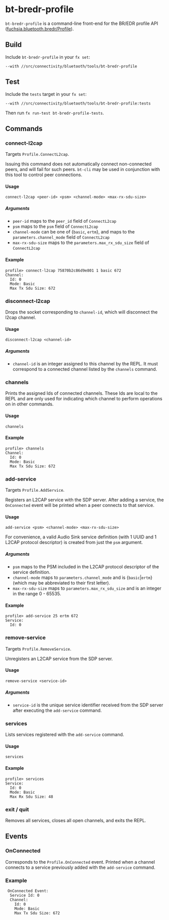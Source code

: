 # bt-bredr-profile

`bt-bredr-profile` is a command-line front-end for the BR/EDR profile API ([fuchsia.bluetooth.bredr/Profile](../../../../../sdk/fidl/fuchsia.bluetooth.bredr/profile.fidl)).

## Build
Include `bt-bredr-profile` in your `fx set`:
```
--with //src/connectivity/bluetooth/tools/bt-bredr-profile
```

## Test
Include the `tests` target in your `fx set`:

```
--with //src/connectivity/bluetooth/tools/bt-bredr-profile:tests
```

Then run `fx run-test bt-bredr-profile-tests`.

## Commands
### connect-l2cap
Targets `Profile.ConnectL2cap`.

Issuing this command does not automatically connect non-connected peers, and
will fail for such peers. `bt-cli` may be used in conjunction with this tool to
control peer connections.

#### Usage

`connect-l2cap <peer-id> <psm> <channel-mode> <max-rx-sdu-size>`

##### Arguments
- `peer-id` maps to the `peer_id` field of `ConnectL2cap`
- `psm` maps to the `psm` field of `ConnectL2cap`
- `channel-mode` can be one of {`basic`, `ertm`}, and maps to the
  `parameters.channel_mode` field of `ConnectL2cap`
- `max-rx-sdu-size` maps to the `parameters.max_rx_sdu_size` field of `ConnectL2cap`

#### Example
```
profile> connect-l2cap 75870b2c86d9e801 1 basic 672
Channel:
  Id: 0
  Mode: Basic
  Max Tx Sdu Size: 672
```

### disconnect-l2cap
Drops the socket corresponding to `channel-id`, which will disconnect the l2cap
channel.

#### Usage
`disconnect-l2cap <channel-id>`

##### Arguments
- `channel-id` is an integer assigned to this channel by the REPL.
It must correspond to a connected channel listed by the `channels` command.

### channels
Prints the assigned Ids of connected channels. These Ids are local to the REPL
and are only used for indicating which channel to perform operations on in other commands.

#### Usage

`channels`

#### Example

```
profile> channels
Channel:
  Id: 0
  Mode: Basic
  Max Tx Sdu Size: 672
```

### add-service
Targets `Profile.AddService`.

Registers an L2CAP service with the SDP server. After adding a service, the
`OnConnected` event will be printed when a peer connects to that service.

#### Usage
`add-service <psm> <channel-mode> <max-rx-sdu-size>`

For convenience, a valid Audio Sink service definition (with 1 UUID and 1 L2CAP
protocol descriptor) is created from just the `psm` argument.

##### Arguments
- `psm` maps to the PSM included in the L2CAP protocol descriptor of the service definition.
- `channel-mode` maps to `parameters.channel_mode` and is {`basic`|`ertm`} (which may be abbreviated to their first
  letter).
- `max-rx-sdu-size` maps to `parameters.max_rx_sdu_size` and is an integer in the
  range 0 - 65535.

#### Example

```
profile> add-service 25 ertm 672
Service:
  Id: 0
```

### remove-service
Targets `Profile.RemoveService`.

Unregisters an L2CAP service from the SDP server.

#### Usage
`remove-service <service-id>`

##### Arguments
- `service-id` is the unique service identifier received from the SDP server
  after executing the `add-service` command.

### services
Lists services registered with the `add-service` command.

#### Usage
`services`

#### Example

```
profile> services
Service:
  Id: 0
  Mode: Basic
  Max Rx Sdu Size: 48
```


### exit / quit

Removes all services, closes all open channels, and exits the REPL.

## Events
### OnConnected

Corresponds to the `Profile.OnConnected` event. Printed when a channel connects to
a service previously added with the `add-service` command.

### Example

```
 OnConnected Event:
  Service Id: 0
  Channel:
    Id: 0
    Mode: Basic
    Max Tx Sdu Size: 672
```
